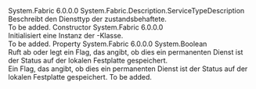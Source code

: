 <Type Name="StatefulServiceTypeDescription" FullName="System.Fabric.Description.StatefulServiceTypeDescription">
  <TypeSignature Language="C#" Value="public sealed class StatefulServiceTypeDescription : System.Fabric.Description.ServiceTypeDescription" />
  <TypeSignature Language="ILAsm" Value=".class public auto ansi sealed beforefieldinit StatefulServiceTypeDescription extends System.Fabric.Description.ServiceTypeDescription" />
  <TypeSignature Language="DocId" Value="T:System.Fabric.Description.StatefulServiceTypeDescription" />
  <TypeSignature Language="VB.NET" Value="Public NotInheritable Class StatefulServiceTypeDescription&#xA;Inherits ServiceTypeDescription" />
  <TypeSignature Language="F#" Value="type StatefulServiceTypeDescription = class&#xA;    inherit ServiceTypeDescription" />
  <AssemblyInfo>
    <AssemblyName>System.Fabric</AssemblyName>
    <AssemblyVersion>6.0.0.0</AssemblyVersion>
  </AssemblyInfo>
  <Base>
    <BaseTypeName>System.Fabric.Description.ServiceTypeDescription</BaseTypeName>
  </Base>
  <Interfaces />
  <Docs>
    <summary>
      <para>Beschreibt den Diensttyp der zustandsbehaftete.</para>
    </summary>
    <remarks>To be added.</remarks>
  </Docs>
  <Members>
    <Member MemberName=".ctor">
      <MemberSignature Language="C#" Value="public StatefulServiceTypeDescription ();" />
      <MemberSignature Language="ILAsm" Value=".method public hidebysig specialname rtspecialname instance void .ctor() cil managed" />
      <MemberSignature Language="DocId" Value="M:System.Fabric.Description.StatefulServiceTypeDescription.#ctor" />
      <MemberSignature Language="VB.NET" Value="Public Sub New ()" />
      <MemberType>Constructor</MemberType>
      <AssemblyInfo>
        <AssemblyName>System.Fabric</AssemblyName>
        <AssemblyVersion>6.0.0.0</AssemblyVersion>
      </AssemblyInfo>
      <Parameters />
      <Docs>
        <summary>
          <para>Initialisiert eine Instanz der <see cref="T:System.Fabric.Description.StatefulServiceTypeDescription" />-Klasse. </para>
        </summary>
        <remarks>To be added.</remarks>
      </Docs>
    </Member>
    <Member MemberName="HasPersistedState">
      <MemberSignature Language="C#" Value="public bool HasPersistedState { get; set; }" />
      <MemberSignature Language="ILAsm" Value=".property instance bool HasPersistedState" />
      <MemberSignature Language="DocId" Value="P:System.Fabric.Description.StatefulServiceTypeDescription.HasPersistedState" />
      <MemberSignature Language="VB.NET" Value="Public Property HasPersistedState As Boolean" />
      <MemberSignature Language="F#" Value="member this.HasPersistedState : bool with get, set" Usage="System.Fabric.Description.StatefulServiceTypeDescription.HasPersistedState" />
      <MemberType>Property</MemberType>
      <AssemblyInfo>
        <AssemblyName>System.Fabric</AssemblyName>
        <AssemblyVersion>6.0.0.0</AssemblyVersion>
      </AssemblyInfo>
      <ReturnValue>
        <ReturnType>System.Boolean</ReturnType>
      </ReturnValue>
      <Docs>
        <summary>
          <para>Ruft ab oder legt ein Flag, das angibt, ob dies ein permanenten Dienst ist der Status auf der lokalen Festplatte gespeichert.</para>
        </summary>
        <value>
          <para>Ein Flag, das angibt, ob dies ein permanenten Dienst ist der Status auf der lokalen Festplatte gespeichert.</para>
        </value>
        <remarks>To be added.</remarks>
      </Docs>
    </Member>
  </Members>
</Type>